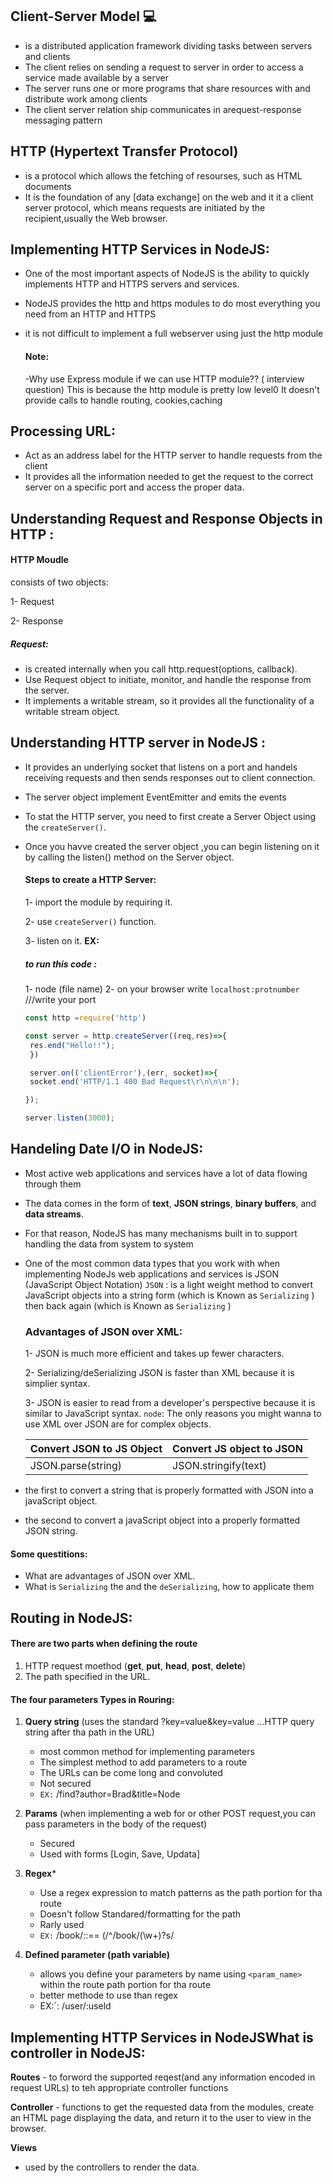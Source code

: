 ## Client-Server Model 💻
- is a distributed application framework dividing tasks between servers and clients
- The client relies on sending a request to server in order to access a service made available by a server
- The server runs one or more programs that share resources with and distribute work among clients
- The client server relation ship communicates in arequest-response messaging pattern

## HTTP (Hypertext Transfer Protocol)
 - is a protocol which allows the fetching of resourses, such as HTML documents
 - It is the foundation of any [data exchange] on the web and it it a client server protocol, which means requests are initiated by the recipient,usually the Web browser.

## Implementing HTTP Services in NodeJS: 
- One of the most important aspects of NodeJS is the ability to quickly implements 
  HTTP and HTTPS servers and services.
- NodeJS provides the http and https modules to do most everything you need from an HTTP and HTTPS
- it is not difficult to implement a full webserver using just the http module
  
  #### Note:
  -Why use Express module if we can use HTTP module?? ( interview question)
  This is because the http module is pretty low level0 It doesn't provide calls to handle routing, 
   cookies,caching
  
## Processing URL:
   - Act as an address label for the HTTP server to handle requests from the client
   - It provides all the information needed to get the request to the correct server on a specific port 
     and access the proper data.

## Understanding Request and Response Objects in HTTP :

  #### HTTP Moudle 
  consists of two objects:
  
  1- Request 
  
  2- Response
  
  ##### Request:
  
  - is created internally when you call http.request(options, callback).
  - Use Request object to initiate, monitor, and handle the response from the server.
  - It implements a writable stream, so it provides all the functionality of a writable stream object.




## Understanding HTTP server in NodeJS :
 - It provides an underlying socket that listens on a port and handels receiving requests and then sends responses 
   out to client connection.
 - The server object implement EventEmitter and emits the events
 - To stat the HTTP server, you need to first create a Server Object using the `createServer()`.
 - Once you havve created the server object ,you can begin listening on it by calling the listen() method on the 
   Server object.
   #### Steps to create a HTTP Server:
   
   1- import the module by requiring it.
   
   2- use  `createServer()` function.
   
   3- listen on it.
   **EX:**
   ##### to run this code :
   1- node (file name)
   2- on your browser write `localhost:protnumber`  ///write your port 
   ```javascript
   const http =require('http')

   const server = http.createServer((req,res)=>{
    res.end("Hello!!");
    })

    server.on(('clientError'),(err, socket)=>{
    socket.end('HTTP/1.1 400 Bad Request\r\n\n\n');

   });
   
   server.listen(3000);
   ```
   
## Handeling Date I/O in NodeJS:

- Most active web applications and services have a lot of data flowing through them
- The data comes in the form of **text**, **JSON strings**, **binary buffers**, and **data streams**.
- For that reason, NodeJS has many mechanisms built in to support handling the data from system to system
- One of the most common data types that you work with when implementing NodeJs web applications and services is JSON (JavaScript Object Notation)
`JSON` : is a light weight method to convert JavaScript objects into a string form (which is Known as `Serializing` ) then back again (which is Known as `Serializing` )

  ### Advantages of JSON over XML:
  
  1- JSON is much more efficient and takes up fewer characters.
  
  2- Serializing/deSerializing JSON is faster than XML because it is simplier syntax.
  
  3- JSON is easier to read from a developer's perspective because it is similar to JavaScript syntax.
  `node`: The only reasons you might wanna to use XML over JSON are for complex objects.
  
     | Convert JSON to JS Object  | Convert JS object to JSON  |
     |:---------------------------|:---------------------------|
     | JSON.parse(string)         | JSON.stringify(text)       |

* the first to convert a string that is properly formatted with JSON into a javaScript object.
  
* the second to convert a javaScript object into a properly formatted JSON string.
  
#### Some questitions:

- What are advantages of JSON over XML.
- What is `Serializing` the and the `deSerializing`, how to applicate them

## Routing in NodeJS:
  #### There are two parts when defining the route
  1) HTTP request moethod (**get**, **put**, **head**, **post**, **delete**)
  2) The path specified in the URL.

 #### The **four** parameters Types in Rouring:
   1) **Query string**  (uses the standard ?key=value&key=value ...HTTP query string after tha path in the URL)                                
      - most common method for implementing parameters
      - The simplest method to add parameters to a route
      - The URLs can be come long and convoluted
      - Not secured
      - `EX:` /find?author=Brad&title=Node
  
 3) **Params** (when implementing a web for or other POST request,you can pass parameters in the body of the request)
    - Secured
    - Used with forms [Login, Save, Updata]
     
 3) **Regex***
    - Use a regex expression to match patterns as the path portion for tha route
    - Doesn't follow Standared/formatting for the path
    - Rarly used
    - `EX:` /book/:<chapter>:<page>== (/^\/book\/(\w+)?s/
     
 4) **Defined parameter (path variable)**
    - allows you define your parameters by name using `<param_name>` within the route path portion for tha route
    - better methode to use than regex
    - EX:`: /user/:useld
      
## Implementing HTTP Services in NodeJSWhat is controller in NodeJS:

  **Routes**
    - to forword the supported reqest(and any information encoded in request URLs) to teh appropriate controller functions
   
   **Controller**
    - functions to get the requested data from the modules, create an HTML page displaying the data, and return it to the user to view in the browser.
   
   **Views**
   - used by the controllers to render the data.
   
   
